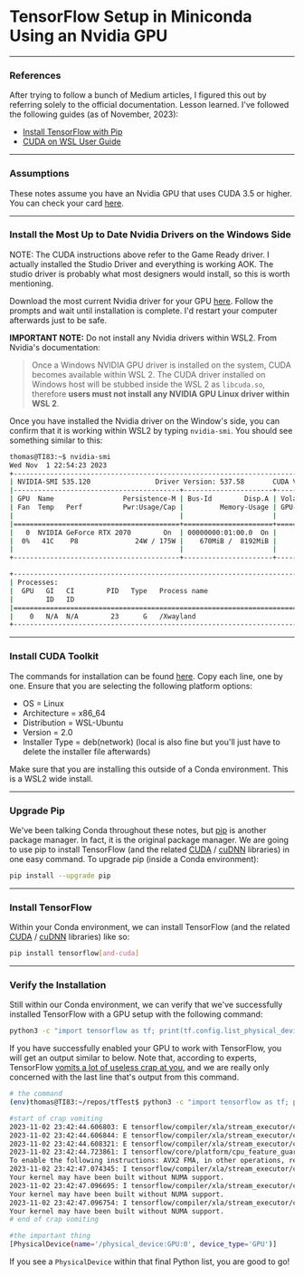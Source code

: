 # TensorFlow Setup in Miniconda Using an Nvidia GPU

---

### References

After trying to follow a bunch of Medium articles, I figured this out by referring solely to the official documentation. Lesson learned. I've followed the following guides (as of November, 2023):

* [Install TensorFlow with Pip](https://www.tensorflow.org/install/pip)
* [CUDA on WSL User Guide](https://docs.nvidia.com/cuda/wsl-user-guide/index.html)

---

### Assumptions

These notes assume you have an Nvidia GPU that uses CUDA 3.5 or higher. You can check your card [here](https://developer.nvidia.com/cuda-gpus).

---

### Install the Most Up to Date Nvidia Drivers on the Windows Side

NOTE: The CUDA instructions above refer to the Game Ready driver. I actually installed the Studio Driver and everything is working AOK. The studio driver is probably what most designers would install, so this is worth mentioning.

Download the most current Nvidia driver for your GPU [here](https://www.nvidia.com/download/index.aspx). Follow the prompts and wait until installation is complete. I'd restart your computer afterwards just to be safe.

**IMPORTANT NOTE:** Do not install any Nvidia drivers within WSL2. From Nvidia's documentation:

> Once a Windows NVIDIA GPU driver is installed on the system, CUDA becomes available within WSL 2. The CUDA driver installed on Windows host will be stubbed inside the WSL 2 as `libcuda.so`, therefore **users must not install any NVIDIA GPU Linux driver within WSL 2**.

Once you have installed the Nvidia driver on the Window's side, you can confirm that it is working within WSL2 by typing `nvidia-smi`. You should see something similar to this:

```bash
thomas@TI83:~$ nvidia-smi
Wed Nov  1 22:54:23 2023
+---------------------------------------------------------------------------------------+
| NVIDIA-SMI 535.120                Driver Version: 537.58       CUDA Version: 12.2     |
|-----------------------------------------+----------------------+----------------------+
| GPU  Name                 Persistence-M | Bus-Id        Disp.A | Volatile Uncorr. ECC |
| Fan  Temp   Perf          Pwr:Usage/Cap |         Memory-Usage | GPU-Util  Compute M. |
|                                         |                      |               MIG M. |
|=========================================+======================+======================|
|   0  NVIDIA GeForce RTX 2070        On  | 00000000:01:00.0  On |                  N/A |
|  0%   41C    P8              24W / 175W |    670MiB /  8192MiB |      4%      Default |
|                                         |                      |                  N/A |
+-----------------------------------------+----------------------+----------------------+

+---------------------------------------------------------------------------------------+
| Processes:                                                                            |
|  GPU   GI   CI        PID   Type   Process name                            GPU Memory |
|        ID   ID                                                             Usage      |
|=======================================================================================|
|    0   N/A  N/A        23      G   /Xwayland                                 N/A      |
+---------------------------------------------------------------------------------------+
```



---

### Install CUDA Toolkit

The commands for installation can be found [here](https://developer.nvidia.com/cuda-downloads). Copy each line, one by one. Ensure that you are selecting the following platform options:

* OS = Linux
*  Architecture = x86_64
* Distribution = WSL-Ubuntu
* Version = 2.0
* Installer Type = deb(network) (local is also fine but you'll just have to delete the installer file afterwards)

Make sure that you are installing this outside of a Conda environment. This is a WSL2 wide install.

---

### Upgrade Pip

We've been talking Conda throughout these notes, but [pip](https://en.wikipedia.org/wiki/Pip_(package_manager)) is another package manager. In fact, it is the original package manager. We are going to use pip to install TensorFlow (and the related [CUDA](https://en.wikipedia.org/wiki/CUDA) / [cuDNN](https://developer.nvidia.com/cudnn) libraries) in one easy command. To upgrade pip (inside a Conda environment):

```bash
pip install --upgrade pip
```

---

### Install TensorFlow

Within your Conda environment, we can install TensorFlow (and the related [CUDA](https://en.wikipedia.org/wiki/CUDA) / [cuDNN](https://developer.nvidia.com/cudnn) libraries) like so:

```bash
pip install tensorflow[and-cuda]
```

---

### Verify the Installation

Still within our Conda environment, we can verify that we've successfully installed TensorFlow with a GPU setup with the following command:

```bash
python3 -c "import tensorflow as tf; print(tf.config.list_physical_devices('GPU'))"
```

If you have successfully enabled your GPU to work with TensorFlow, you will get an output similar to below. Note that, according to experts, TensorFlow [vomits a lot of useless crap at you](https://youtu.be/0S81koZpwPA?feature=shared), and we are really only concerned with the last line that's output from this command.

```bash
# the command
(env)thomas@TI83:~/repos/tfTest$ python3 -c "import tensorflow as tf; print(tf.config.list_physical_devices('GPU'))"

#start of crap vomiting
2023-11-02 23:42:44.606803: E tensorflow/compiler/xla/stream_executor/cuda/cuda_dnn.cc:9342] Unable to register cuDNN factory: Attempting to register factory for plugin cuDNN when one has already been registered
2023-11-02 23:42:44.606844: E tensorflow/compiler/xla/stream_executor/cuda/cuda_fft.cc:609] Unable to register cuFFT factory: Attempting to register factory for plugin cuFFT when one has already been registered
2023-11-02 23:42:44.608321: E tensorflow/compiler/xla/stream_executor/cuda/cuda_blas.cc:1518] Unable to register cuBLAS factory: Attempting to register factory for plugin cuBLAS when one has already been registered
2023-11-02 23:42:44.723861: I tensorflow/core/platform/cpu_feature_guard.cc:182] This TensorFlow binary is optimized to use available CPU instructions in performance-critical operations.
To enable the following instructions: AVX2 FMA, in other operations, rebuild TensorFlow with the appropriate compiler flags.
2023-11-02 23:42:47.074345: I tensorflow/compiler/xla/stream_executor/cuda/cuda_gpu_executor.cc:880] could not open file to read NUMA node: /sys/bus/pci/devices/0000:01:00.0/numa_node
Your kernel may have been built without NUMA support.
2023-11-02 23:42:47.096695: I tensorflow/compiler/xla/stream_executor/cuda/cuda_gpu_executor.cc:880] could not open file to read NUMA node: /sys/bus/pci/devices/0000:01:00.0/numa_node
Your kernel may have been built without NUMA support.
2023-11-02 23:42:47.096754: I tensorflow/compiler/xla/stream_executor/cuda/cuda_gpu_executor.cc:880] could not open file to read NUMA node: /sys/bus/pci/devices/0000:01:00.0/numa_node
Your kernel may have been built without NUMA support.
# end of crap vomiting

#the important thing
[PhysicalDevice(name='/physical_device:GPU:0', device_type='GPU')]
```

If you see a `PhysicalDevice` within that final Python list, you are good to go!
